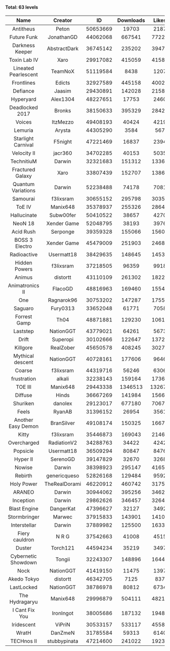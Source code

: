 #### Total: 63 levels

| Name | Creator | ID | Downloads | Likes |
|:---:|:---:|:---:|:---:|:---:|
| Antitheus | Peton | 50653669 | 19703 | 2187
| Future Funk | JonathanGD | 44062068 | 667541 | 77225
| Darkness Keeper | AbstractDark | 36745142 | 235202 | 39474
| Toxin Lab IV | Xaro | 29917082 | 415059 | 41584
| Lineated Pearlescent | TeamNoX | 51119584 | 8438 | 1207
| Frontlines | Edicts | 32927589 | 445158 | 40022
| Defiance | Jaasim | 29430891 | 142028 | 21588
| Hyperyard | Alex1304 | 48227651 | 17753 | 2460
| Deadlocked 2017 | Bronks | 38150633 | 395329 | 28422
| Voices | ItzMezzo | 49408193 | 40424 | 4219
| Lemuria | Arysta | 44305290 | 3584 | 567
| Starlight Carnival | F5night | 47221469 | 16837 | 2394
| Velocity II | jacr360 | 34702285 | 40153 | 5035
| TechnitiuM | Darwin | 32321683 | 151312 | 13369
| Fractured Galaxy  | Xaro | 33807439 | 152707 | 13863
| Quantum Variations | Darwin | 52238488 | 74178 | 7081
| Samourai | f3lixsram | 30655152 | 295798 | 30353
| ToE IV  | Manix648 | 35378937 | 255326 | 28644
| Hallucinate | Subw00fer | 50410522 | 38657 | 4270
| NeoN 18 | Xender Game | 52048795 | 38193 | 3976
| Acid Rush | Serponge | 39359328 | 155066 | 15604
| BOSS 3 Electro | Xender Game | 45479009 | 251903 | 24686
| Radioactive | Usermatt18 | 38429635 | 148645 | 14539
| Hidden Powers | f3lixsram | 37218505 | 96359 | 9918
| Animus | distortt | 43110109 | 261302 | 18226
| Animatronics II | FlacoGD | 48816963 | 169460 | 15542
| One | Ragnarok96 | 30753202 | 147287 | 17553
| Saguaro | Fury0313 | 33652048 | 61771 | 7058
| Forrest Gamp | Th04 | 48871881 | 129230 | 10616
| Laststep | NationGGT | 43779021 | 64261 | 5673
| Drift | Superopi | 30102666 | 122647 | 13720
| Killgore | RealZober | 45650578 | 408245 | 30270
| Mythical descent | NationGGT | 40728161 | 177606 | 9646
| Coarse | f3lixsram | 44319716 | 56246 | 6306
| frustration | alkali | 32238143 | 159164 | 17361
| TOE III | Manix648 | 29443338 | 1346513 | 132670
| Diffuse | Hinds | 36667269 | 141984 | 15661
| Shuriken | danolex | 29123017 | 677180 | 70671
| Feels | RyanAB | 31396152 | 26954 | 3561
| Another Easy Demon | BranSilver | 49108174 | 150325 | 16670
| Kitty | f3lixsram | 35446873 | 169043 | 21469
| Overcharged | RadiationV2 | 34288763 | 34422 | 4242
| Popsicle | Usermatt18 | 36509294 | 80847 | 8476
| Hyper II | SerenoGD | 39147829 | 32670 | 3268
| Nowise | Darwin | 38398923 | 295147 | 41653
| Rebirth | genericqueso | 52826168 | 129484 | 9592
| Holy Power | TheRealDorami | 46220912 | 460742 | 31752
| ARANEO | Darwin | 30944062 | 395256 | 34628
| Inception | Darwin | 29862626 | 346457 | 32646
| Blast Engine | DangerKat | 47396627 | 32127 | 3492
| Stormbringer | Marwec | 37915833 | 143901 | 14105
| Interstellar | Darwin | 37889982 | 125500 | 16332
| Fiery cauldron | N R G | 37542663 | 41008 | 4515
| Duster | Torch121 | 44594234 | 35219 | 3497
| Cybernetic Showdown  | Tongii | 32243307 | 148896 | 16449
| Nock | NationGGT | 41419150 | 11475 | 1397
| Akedo Tokyo | distortt | 46342705 | 7125 | 837
| LastLocked | NationGGT | 38786978 | 80812 | 6734
| The Hydragaryu | Manix648 | 29996879 | 504111 | 48214
| I Cant Fix You | IronIngot | 38005686 | 187132 | 19482
| Iridescent | ViPriN | 30533157 | 533117 | 45589
| WratH | DanZmeN | 31785584 | 59313 | 6140
| TECHnos II | stubbypinata | 47214600 | 241022 | 19239
